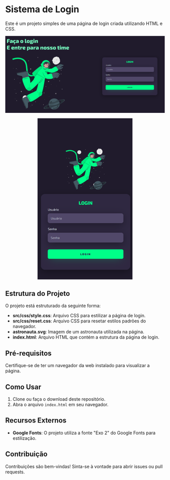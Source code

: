 # Sistema de Login

Este é um projeto simples de uma página de login criada utilizando HTML e CSS.

<p align="center">
  <img src="src/img/desktop.png" width="600" alt="Imagem Desktop">
</p>

<p align="center">
  <img src="src/img/mobile.png" width="300" alt="Imagem Mobile">
</p>


## Estrutura do Projeto

O projeto está estruturado da seguinte forma:

- **src/css/style.css**: Arquivo CSS para estilizar a página de login.
- **src/css/reset.css**: Arquivo CSS para resetar estilos padrões do navegador.
- **astronauta.svg**: Imagem de um astronauta utilizada na página.
- **index.html**: Arquivo HTML que contém a estrutura da página de login.

## Pré-requisitos

Certifique-se de ter um navegador da web instalado para visualizar a página.

## Como Usar

1. Clone ou faça o download deste repositório.
2. Abra o arquivo `index.html` em seu navegador.

## Recursos Externos

- **Google Fonts**: O projeto utiliza a fonte "Exo 2" do Google Fonts para estilização.

## Contribuição

Contribuições são bem-vindas! Sinta-se à vontade para abrir issues ou pull requests.


